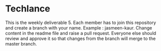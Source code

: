 # Techlance

This is the weekly deliverable 5. Each member has to join this repository and create a branch with your name. Example : jasmeen-kaur. Change content in the readme file and raise a pull request. Everyone else should review and approve it so that changes from the branch will merge to the master branch.